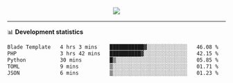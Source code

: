 <h3 align="center">
  <a href="https://github.com/hwalker928">
      <img src="https://github-profile-trophy.vercel.app/?username=hwalker928&no-bg=true&no-frame=true">
  </a>
</h3>


<hr>

📊 **Development statistics**

<!--START_SECTION:waka-->

```txt
Blade Template   4 hrs 3 mins    ███████████▓░░░░░░░░░░░░░   46.08 %
PHP              3 hrs 42 mins   ██████████▓░░░░░░░░░░░░░░   42.15 %
Python           30 mins         █▒░░░░░░░░░░░░░░░░░░░░░░░   05.85 %
TOML             9 mins          ▒░░░░░░░░░░░░░░░░░░░░░░░░   01.71 %
JSON             6 mins          ▒░░░░░░░░░░░░░░░░░░░░░░░░   01.23 %
```

<!--END_SECTION:waka-->
